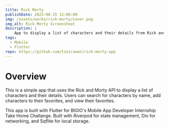 ```yaml
---
title: Rick Morty
publishDate: 2023-08-15 12:00:00
img: /assets/works/rick-morty/cover.png
img_alt: Rick Morty Screenshoot
description: |
    App to display a list of characters and their details from Rick and Morty API. Users can search for characters by name, add characters to their favorites, and view their favorites.
tags:
  - Mobile
  - Flutter
repo: https://github.com/tioirawan/rick-morty-app
---
```


# Overview

This is a simple app that uses the Rick and Morty API to display a list of characters and their details. Users can search for characters by name, add characters to their favorites, and view their favorites.

This app is built with Flutter for BIGIO's Mobile App Developer Internship Take Home Challange. Built with Riverpod for state management, Dio for networking, and Sqflite for local storage.